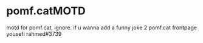 # pomf.catMOTD
motd for pomf.cat, ignore.
if u wanna add a funny joke 2 pomf.cat frontpage yousefi rahmed#3739
